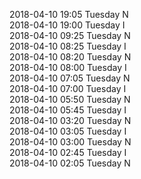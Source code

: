 2018-04-10 19:05 Tuesday  N  
2018-04-10 19:00 Tuesday  I  
2018-04-10 09:25 Tuesday  N  
2018-04-10 08:25 Tuesday  I  
2018-04-10 08:20 Tuesday  N  
2018-04-10 08:00 Tuesday  I  
2018-04-10 07:05 Tuesday  N  
2018-04-10 07:00 Tuesday  I  
2018-04-10 05:50 Tuesday  N  
2018-04-10 05:45 Tuesday  I  
2018-04-10 03:20 Tuesday  N  
2018-04-10 03:05 Tuesday  I  
2018-04-10 03:00 Tuesday  N  
2018-04-10 02:45 Tuesday  I  
2018-04-10 02:05 Tuesday  N  

